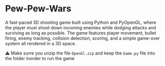 # Pew-Pew-Wars
A fast-paced 3D shooting game built using Python and PyOpenGL, where the player must shoot down incoming enemies while dodging attacks and surviving as long as possible. The game features player movement, bullet firing, enemy tracking, collision detection, scoring, and a simple game-over system  all rendered in a 3D space.

⚠️ Make surre you unzip the file `OpenGl.zip` and keep the `Game.py` file into the folder inorder to run the game
